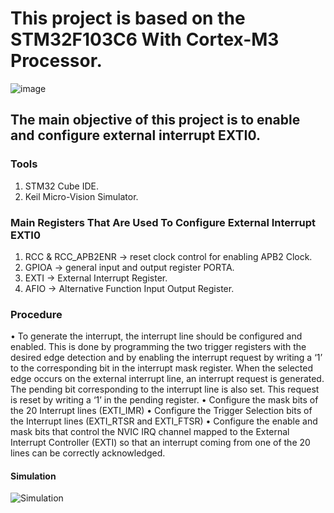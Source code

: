 # This project is based on the STM32F103C6 With Cortex-M3 Processor.
![image](https://github.com/Mo-Alsehli/Master_Embedded_Systems/assets/98949843/877509c1-fb1f-4872-b81e-bfa2c1e7ee5e)

## The main objective of this project is to enable and configure external interrupt EXTI0.

### Tools

1. STM32 Cube IDE.
2. Keil Micro-Vision Simulator.

### Main Registers That Are Used To Configure External Interrupt EXTI0
1. RCC & RCC_APB2ENR -> reset clock control for enabling APB2 Clock.
2. GPIOA -> general input and output register PORTA.
3. EXTI -> External Interrupt Register.
4. AFIO -> Alternative Function Input Output Register.

### Procedure
•  To generate the interrupt, the interrupt line should be configured and enabled. This is done
  by programming the two trigger registers with the desired edge detection and by enabling
	the interrupt request by writing a ‘1’ to the corresponding bit in the interrupt mask register.
	When the selected edge occurs on the external interrupt line, an interrupt request is
	generated. The pending bit corresponding to the interrupt line is also set. This request is
	reset by writing a ‘1’ in the pending register.
•  Configure the mask bits of the 20 Interrupt lines (EXTI_IMR)
•  Configure the Trigger Selection bits of the Interrupt lines (EXTI_RTSR and
   EXTI_FTSR)
•  Configure the enable and mask bits that control the NVIC IRQ channel mapped to the
   External Interrupt Controller (EXTI) so that an interrupt coming from one of the 20 lines
   can be correctly acknowledged.

#### Simulation
![Simulation](https://drive.google.com/file/d/1uUkbZ6L9HO5J31lSIFfCq7td6nNySirZ/view?usp=sharing)
